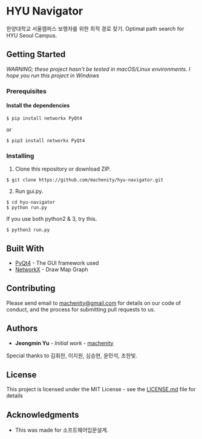 # HYU Navigator

한양대학교 서울캠퍼스 보행자를 위한 최적 경로 찾기.
Optimal path search for HYU Seoul Campus.

## Getting Started

*WARNING; these project hasn't be tested in macOS/Linux environments. I hope you run this project in Windows*

### Prerequisites

#### Install the dependencies
```
$ pip install networkx PyQt4
```
or
```
$ pip3 install networkx PyQt4
```

### Installing

1. Clone this repository or download ZIP.
```
$ git clone https://github.com/machenity/hyu-navigator.git
```

2. Run gui.py.
```
$ cd hyu-navigator
$ python run.py
```

If you use both python2 & 3, try this.
```
$ python3 run.py
```


## Built With

* [PyQt4](http://pyqt.sourceforge.net/Docs/PyQt4/index.html) - The GUI framework used
* [NetworkX](https://networkx.github.io/) - Draw Map Graph

## Contributing

Please send email to machenity@gmail.com for details on our code of conduct, and the process for submitting pull requests to us.

## Authors

* **Jeongmin Yu** - *Initial work* - [machenity](https://github.com/machenity)

Special thanks to 김휘찬, 이지원, 심승현, 윤민석, 조한빛.

## License

This project is licensed under the MIT License - see the [LICENSE.md](LICENSE.md) file for details

## Acknowledgments

* This was made for 소프트웨어입문설계.
